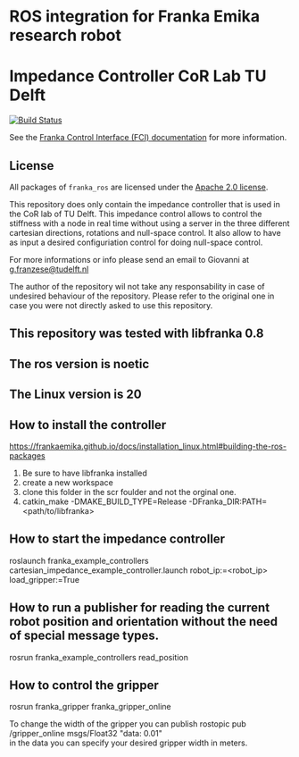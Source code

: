 # ROS integration for Franka Emika research robot
# Impedance Controller CoR Lab TU Delft
[![Build Status][travis-status]][travis]

See the [Franka Control Interface (FCI) documentation][fci-docs] for more information.

## License

All packages of `franka_ros` are licensed under the [Apache 2.0 license][apache-2.0].

[apache-2.0]: https://www.apache.org/licenses/LICENSE-2.0.html
[fci-docs]: https://frankaemika.github.io/docs
[travis-status]: https://travis-ci.org/frankaemika/franka_ros.svg?branch=kinetic-devel
[travis]: https://travis-ci.org/frankaemika/franka_ros

This repository does only contain the impedance controller that is used in the CoR lab of TU Delft. 
This impedance control allows to control the stiffness with a node in real time without using a server in the three different cartesian directions, rotations and null-space control. It also allow to have as input a desired configuriation control for doing null-space control. 


For more informations or info please send an email to Giovanni  at g.franzese@tudelft.nl

The author of the repository wil not take any responsability in case of undesired behaviour of the repository. Please refer to the original one in case you were not directly asked to use this repository.

## This repository was tested with libfranka 0.8
## The ros version is noetic
## The Linux version is 20


## How to install the controller
https://frankaemika.github.io/docs/installation_linux.html#building-the-ros-packages 
1. Be sure to have libfranka installed 
2. create a new workspace
3. clone this folder in the scr foulder and not the orginal one. 
4. catkin_make -DMAKE_BUILD_TYPE=Release -DFranka_DIR:PATH=<path/to/libfranka>

## How to start the impedance controller 
roslaunch franka_example_controllers cartesian_impedance_example_controller.launch robot_ip:=<robot_ip> load_gripper:=True

## How to run a publisher for reading the current robot position and orientation without the need of special message types. 
rosrun franka_example_controllers read_position

## How to control the gripper
rosrun franka_gripper franka_gripper_online

To change the width of the gripper you can publish 
rostopic pub /gripper_online msgs/Float32 "data: 0.01"  
in the data you can specify your desired gripper width in meters.

## 
